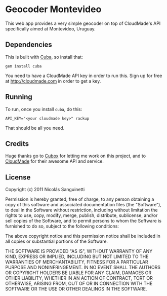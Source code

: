 Geocoder Montevideo
===================

This web app provides a very simple geocoder on top of CloudMade's API
specifically aimed at Montevideo, Uruguay.

Dependencies
------------

This is built with [Cuba](http://github.com/soveran/cuba), so install that:

    gem install cuba

You need to have a CloudMade API key in order to run this. Sign up for free at
http://cloudmade.com in order to get a key.

Running
-------

To run, once you install `cuba`, do this:

    API_KEY="<your cloudmade key>" rackup

That should be all you need.

Credits
-------

Huge thanks go to [Cubox](http://cuboxsa.com) for letting me work on this
project, and to [CloudMade](http://cloudmade.com) for their awesome API and
service.

License
-------

Copyright (c) 2011 Nicolás Sanguinetti

Permission is hereby granted, free of charge, to any person obtaining
a copy of this software and associated documentation files (the
"Software"), to deal in the Software without restriction, including
without limitation the rights to use, copy, modify, merge, publish,
distribute, sublicense, and/or sell copies of the Software, and to
permit persons to whom the Software is furnished to do so, subject to
the following conditions:

The above copyright notice and this permission notice shall be
included in all copies or substantial portions of the Software.

THE SOFTWARE IS PROVIDED "AS IS", WITHOUT WARRANTY OF ANY KIND,
EXPRESS OR IMPLIED, INCLUDING BUT NOT LIMITED TO THE WARRANTIES OF
MERCHANTABILITY, FITNESS FOR A PARTICULAR PURPOSE AND
NONINFRINGEMENT. IN NO EVENT SHALL THE AUTHORS OR COPYRIGHT HOLDERS BE
LIABLE FOR ANY CLAIM, DAMAGES OR OTHER LIABILITY, WHETHER IN AN ACTION
OF CONTRACT, TORT OR OTHERWISE, ARISING FROM, OUT OF OR IN CONNECTION
WITH THE SOFTWARE OR THE USE OR OTHER DEALINGS IN THE SOFTWARE.

